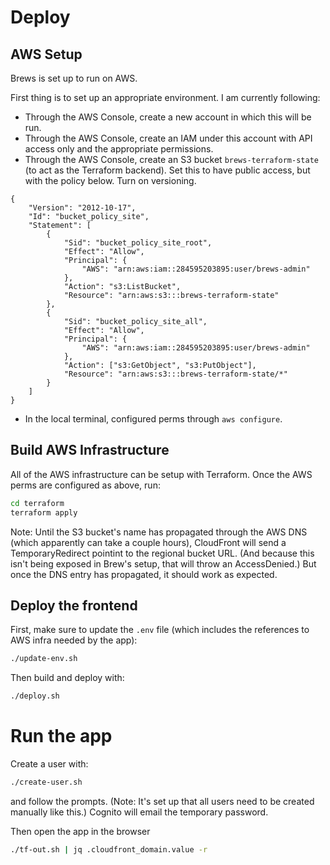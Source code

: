 # Deploy

## AWS Setup

Brews is set up to run on AWS. 

First thing is to set up an appropriate environment. I am currently following:

* Through the AWS Console, create a new account in which this will be run.
* Through the AWS Console, create an IAM under this account with API access only and
    the appropriate permissions.
* Through the AWS Console, create an S3 bucket `brews-terraform-state` (to act as the
    Terraform backend). Set this to have public access, but with the policy below. Turn
    on versioning.
```
{
    "Version": "2012-10-17",
    "Id": "bucket_policy_site",
    "Statement": [
        {
            "Sid": "bucket_policy_site_root",
            "Effect": "Allow",
            "Principal": {
                "AWS": "arn:aws:iam::284595203895:user/brews-admin"
            },
            "Action": "s3:ListBucket",
            "Resource": "arn:aws:s3:::brews-terraform-state"
        },
        {
            "Sid": "bucket_policy_site_all",
            "Effect": "Allow",
            "Principal": {
                "AWS": "arn:aws:iam::284595203895:user/brews-admin"
            },
            "Action": ["s3:GetObject", "s3:PutObject"],
            "Resource": "arn:aws:s3:::brews-terraform-state/*"
        }
    ]
}
```
* In the local terminal, configured perms through `aws configure`.

## Build AWS Infrastructure

All of the AWS infrastructure can be setup with Terraform. Once the AWS perms are
configured as above, run:

```bash
cd terraform
terraform apply
```

Note: Until the S3 bucket's name has propagated through the AWS DNS (which apparently
can take a couple hours), CloudFront will send a TemporaryRedirect pointint to the
regional bucket URL. (And because this isn't being exposed in Brew's setup, that will
throw an AccessDenied.) But once the DNS entry has propagated, it should work as
expected.

## Deploy the frontend

First, make sure to update the `.env` file (which includes the references to AWS infra
needed by the app):

```bash
./update-env.sh
```

Then build and deploy with:

```bash
./deploy.sh
```

# Run the app

Create a user with:

```bash
./create-user.sh
```

and follow the prompts. (Note: It's set up that all users need to be created manually
like this.) Cognito will email the temporary password.

Then open the app in the browser

```bash
./tf-out.sh | jq .cloudfront_domain.value -r
```
